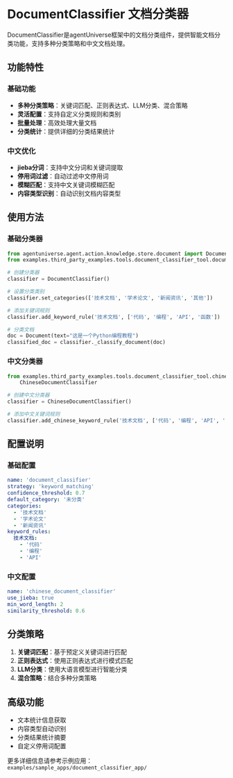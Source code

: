 # DocumentClassifier 文档分类器

DocumentClassifier是agentUniverse框架中的文档分类组件，提供智能文档分类功能，支持多种分类策略和中文文档处理。

## 功能特性

### 基础功能
- **多种分类策略**：关键词匹配、正则表达式、LLM分类、混合策略
- **灵活配置**：支持自定义分类规则和类别
- **批量处理**：高效处理大量文档
- **分类统计**：提供详细的分类结果统计

### 中文优化
- **jieba分词**：支持中文分词和关键词提取
- **停用词过滤**：自动过滤中文停用词
- **模糊匹配**：支持中文关键词模糊匹配
- **内容类型识别**：自动识别文档内容类型

## 使用方法

### 基础分类器

```python
from agentuniverse.agent.action.knowledge.store.document import Document
from examples.third_party_examples.tools.document_classifier_tool.document_classifier import DocumentClassifier

# 创建分类器
classifier = DocumentClassifier()

# 设置分类类别
classifier.set_categories(['技术文档', '学术论文', '新闻资讯', '其他'])

# 添加关键词规则
classifier.add_keyword_rule('技术文档', ['代码', '编程', 'API', '函数'])

# 分类文档
doc = Document(text="这是一个Python编程教程")
classified_doc = classifier._classify_document(doc)
```

### 中文分类器

```python
from examples.third_party_examples.tools.document_classifier_tool.chinese_document_classifier import
    ChineseDocumentClassifier

# 创建中文分类器
classifier = ChineseDocumentClassifier()

# 添加中文关键词规则
classifier.add_chinese_keyword_rule('技术文档', ['代码', '编程', 'API', '函数', '技术'])
```

## 配置说明

### 基础配置

```yaml
name: 'document_classifier'
strategy: 'keyword_matching'
confidence_threshold: 0.7
default_category: '未分类'
categories:
  - '技术文档'
  - '学术论文'
  - '新闻资讯'
keyword_rules:
  技术文档:
    - '代码'
    - '编程'
    - 'API'
```

### 中文配置

```yaml
name: 'chinese_document_classifier'
use_jieba: true
min_word_length: 2
similarity_threshold: 0.6
```

## 分类策略

1. **关键词匹配**：基于预定义关键词进行匹配
2. **正则表达式**：使用正则表达式进行模式匹配
3. **LLM分类**：使用大语言模型进行智能分类
4. **混合策略**：结合多种分类策略

## 高级功能

- 文本统计信息获取
- 内容类型自动识别
- 分类结果统计摘要
- 自定义停用词配置

更多详细信息请参考示例应用：`examples/sample_apps/document_classifier_app/`
